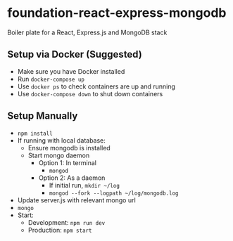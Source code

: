 # foundation-react-express-mongodb
Boiler plate for a React, Express.js and MongoDB stack
## Setup via Docker (Suggested)
- Make sure you have Docker installed
- Run `docker-compose up`
- Use `docker ps` to check containers are up and running
- Use `docker-compose down` to shut down containers

## Setup Manually
- `npm install`
- If running with local database:
	- Ensure mongodb is installed
	- Start mongo daemon
		- Option 1: In terminal
			- `mongod`
		- Option 2: As a daemon
			- If initial run, `mkdir ~/log`
			- `mongod --fork --logpath ~/log/mongodb.log`
- Update server.js with relevant mongo url
- `mongo`
- Start:
	- Development: `npm run dev`
	- Production: `npm start`
